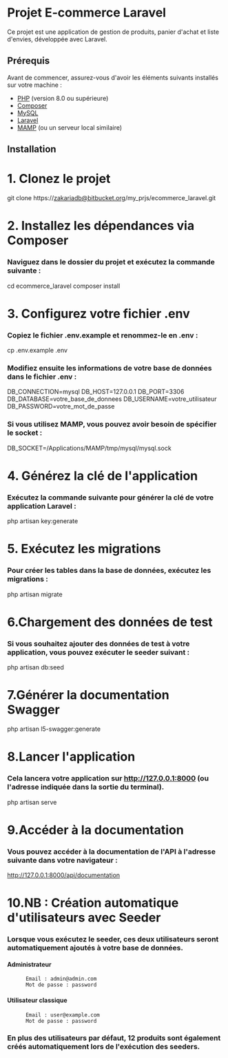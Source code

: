 # Projet E-commerce Laravel

Ce projet est une application de gestion de produits, panier d'achat et liste d'envies, développée avec Laravel.

## Prérequis

Avant de commencer, assurez-vous d'avoir les éléments suivants installés sur votre machine :

- [PHP](https://www.php.net/) (version 8.0 ou supérieure)
- [Composer](https://getcomposer.org/)
- [MySQL](https://www.mysql.com/)
- [Laravel](https://laravel.com/)
- [MAMP](https://www.mamp.info/) (ou un serveur local similaire)

## Installation

# 1. Clonez le projet

git clone https://zakariadb@bitbucket.org/my_prjs/ecommerce_laravel.git

#   2. Installez les dépendances via Composer
### Naviguez dans le dossier du projet et exécutez la commande suivante :

cd ecommerce_laravel
composer install

# 3. Configurez votre fichier .env
### Copiez le fichier .env.example et renommez-le en .env :

cp .env.example .env

### Modifiez ensuite les informations de votre base de données dans le fichier .env :

DB_CONNECTION=mysql
DB_HOST=127.0.0.1
DB_PORT=3306
DB_DATABASE=votre_base_de_donnees
DB_USERNAME=votre_utilisateur
DB_PASSWORD=votre_mot_de_passe

### Si vous utilisez MAMP, vous pouvez avoir besoin de spécifier le socket :
DB_SOCKET=/Applications/MAMP/tmp/mysql/mysql.sock


# 4. Générez la clé de l'application
### Exécutez la commande suivante pour générer la clé de votre application Laravel :

php artisan key:generate

# 5. Exécutez les migrations
### Pour créer les tables dans la base de données, exécutez les migrations :

php artisan migrate

# 6.Chargement des données de test
### Si vous souhaitez ajouter des données de test à votre application, vous pouvez exécuter le seeder suivant :

php artisan db:seed

# 7.Générer la documentation Swagger

php artisan l5-swagger:generate

# 8.Lancer l'application
### Cela lancera votre application sur http://127.0.0.1:8000 (ou l'adresse indiquée dans la sortie du terminal).

php artisan serve

# 9.Accéder à la documentation
### Vous pouvez accéder à la documentation de l'API à l'adresse suivante dans votre navigateur :

http://127.0.0.1:8000/api/documentation


# 10.NB : Création automatique d'utilisateurs avec Seeder

### Lorsque vous exécutez le seeder, ces deux utilisateurs seront automatiquement ajoutés à votre base de données.

####      Administrateur
          Email : admin@admin.com
          Mot de passe : password
####      Utilisateur classique
          Email : user@example.com
          Mot de passe : password


### En plus des utilisateurs par défaut, 12 produits sont également créés automatiquement lors de l'exécution des seeders.
